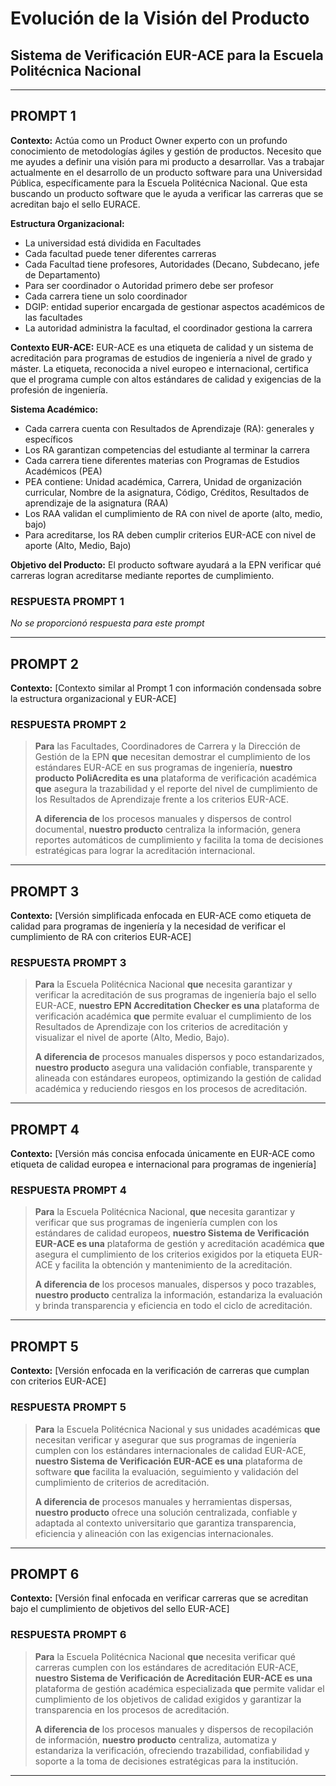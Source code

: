# Evolución de la Visión del Producto
## Sistema de Verificación EUR-ACE para la Escuela Politécnica Nacional

---

## PROMPT 1

**Contexto:**
Actúa como un Product Owner experto con un profundo conocimiento de metodologías ágiles y gestión de productos. Necesito que me ayudes a definir una visión para mi producto a desarrollar. Vas a trabajar actualmente en el desarrollo de un producto software para una Universidad Pública, específicamente para la Escuela Politécnica Nacional. Que esta buscando un producto software que le ayuda a verificar las carreras que se acreditan bajo el sello EURACE.

**Estructura Organizacional:**
- La universidad está dividida en Facultades
- Cada facultad puede tener diferentes carreras
- Cada Facultad tiene profesores, Autoridades (Decano, Subdecano, jefe de Departamento)
- Para ser coordinador o Autoridad primero debe ser profesor
- Cada carrera tiene un solo coordinador
- DGIP: entidad superior encargada de gestionar aspectos académicos de las facultades
- La autoridad administra la facultad, el coordinador gestiona la carrera

**Contexto EUR-ACE:**
EUR-ACE es una etiqueta de calidad y un sistema de acreditación para programas de estudios de ingeniería a nivel de grado y máster. La etiqueta, reconocida a nivel europeo e internacional, certifica que el programa cumple con altos estándares de calidad y exigencias de la profesión de ingeniería.

**Sistema Académico:**
- Cada carrera cuenta con Resultados de Aprendizaje (RA): generales y específicos
- Los RA garantizan competencias del estudiante al terminar la carrera
- Cada carrera tiene diferentes materias con Programas de Estudios Académicos (PEA)
- PEA contiene: Unidad académica, Carrera, Unidad de organización curricular, Nombre de la asignatura, Código, Créditos, Resultados de aprendizaje de la asignatura (RAA)
- Los RAA validan el cumplimiento de RA con nivel de aporte (alto, medio, bajo)
- Para acreditarse, los RA deben cumplir criterios EUR-ACE con nivel de aporte (Alto, Medio, Bajo)

**Objetivo del Producto:**
El producto software ayudará a la EPN verificar qué carreras logran acreditarse mediante reportes de cumplimiento.

### RESPUESTA PROMPT 1

*No se proporcionó respuesta para este prompt*

---

## PROMPT 2

**Contexto:** 
[Contexto similar al Prompt 1 con información condensada sobre la estructura organizacional y EUR-ACE]

### RESPUESTA PROMPT 2

> **Para** las Facultades, Coordinadores de Carrera y la Dirección de Gestión de la EPN **que** necesitan demostrar el cumplimiento de los estándares EUR-ACE en sus programas de ingeniería, **nuestro producto PoliAcredita es una** plataforma de verificación académica **que** asegura la trazabilidad y el reporte del nivel de cumplimiento de los Resultados de Aprendizaje frente a los criterios EUR-ACE.
> 
> **A diferencia de** los procesos manuales y dispersos de control documental, **nuestro producto** centraliza la información, genera reportes automáticos de cumplimiento y facilita la toma de decisiones estratégicas para lograr la acreditación internacional.

---

## PROMPT 3

**Contexto:**
[Versión simplificada enfocada en EUR-ACE como etiqueta de calidad para programas de ingeniería y la necesidad de verificar el cumplimiento de RA con criterios EUR-ACE]

### RESPUESTA PROMPT 3

> **Para** la Escuela Politécnica Nacional **que** necesita garantizar y verificar la acreditación de sus programas de ingeniería bajo el sello EUR-ACE, **nuestro EPN Accreditation Checker es una** plataforma de verificación académica **que** permite evaluar el cumplimiento de los Resultados de Aprendizaje con los criterios de acreditación y visualizar el nivel de aporte (Alto, Medio, Bajo).
> 
> **A diferencia de** procesos manuales dispersos y poco estandarizados, **nuestro producto** asegura una validación confiable, transparente y alineada con estándares europeos, optimizando la gestión de calidad académica y reduciendo riesgos en los procesos de acreditación.

---

## PROMPT 4

**Contexto:**
[Versión más concisa enfocada únicamente en EUR-ACE como etiqueta de calidad europea e internacional para programas de ingeniería]

### RESPUESTA PROMPT 4

> **Para** la Escuela Politécnica Nacional, **que** necesita garantizar y verificar que sus programas de ingeniería cumplen con los estándares de calidad europeos, **nuestro Sistema de Verificación EUR-ACE es una** plataforma de gestión y acreditación académica **que** asegura el cumplimiento de los criterios exigidos por la etiqueta EUR-ACE y facilita la obtención y mantenimiento de la acreditación.
> 
> **A diferencia de** los procesos manuales, dispersos y poco trazables, **nuestro producto** centraliza la información, estandariza la evaluación y brinda transparencia y eficiencia en todo el ciclo de acreditación.

---

## PROMPT 5

**Contexto:**
[Versión enfocada en la verificación de carreras que cumplan con criterios EUR-ACE]

### RESPUESTA PROMPT 5

> **Para** la Escuela Politécnica Nacional y sus unidades académicas **que** necesitan verificar y asegurar que sus programas de ingeniería cumplen con los estándares internacionales de calidad EUR-ACE, **nuestro Sistema de Verificación EUR-ACE es una** plataforma de software **que** facilita la evaluación, seguimiento y validación del cumplimiento de criterios de acreditación.
> 
> **A diferencia de** procesos manuales y herramientas dispersas, **nuestro producto** ofrece una solución centralizada, confiable y adaptada al contexto universitario que garantiza transparencia, eficiencia y alineación con las exigencias internacionales.

---

## PROMPT 6

**Contexto:**
[Versión final enfocada en verificar carreras que se acreditan bajo el cumplimiento de objetivos del sello EUR-ACE]

### RESPUESTA PROMPT 6

> **Para** la Escuela Politécnica Nacional **que** necesita verificar qué carreras cumplen con los estándares de acreditación EUR-ACE, **nuestro Sistema de Verificación de Acreditación EUR-ACE es una** plataforma de gestión académica especializada **que** permite validar el cumplimiento de los objetivos de calidad exigidos y garantizar la transparencia en los procesos de acreditación.
> 
> **A diferencia de** los procesos manuales y dispersos de recopilación de información, **nuestro producto** centraliza, automatiza y estandariza la verificación, ofreciendo trazabilidad, confiabilidad y soporte a la toma de decisiones estratégicas para la institución.

---